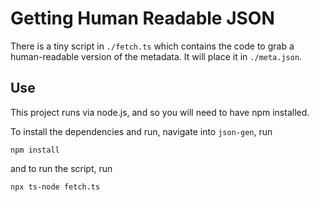 # Getting Human Readable JSON
There is a tiny script in `./fetch.ts` which contains the code to grab a human-readable version of the metadata. It will place it in `./meta.json`.

## Use
This project runs via node.js, and so you will need to have npm installed.

To install the dependencies and run, navigate into `json-gen`, run 
```
npm install
```
and to run the script, run
```
npx ts-node fetch.ts
```